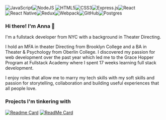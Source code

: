 <img alt="JavaScript" src="https://img.shields.io/badge/javascript-%23323330.svg?style=for-the-badge&logo=javascript&logoColor=%23F7DF1E"/><img alt="NodeJS" src="https://img.shields.io/badge/node.js-%2343853D.svg?style=for-the-badge&logo=node-dot-js&logoColor=white"/>
<img alt="HTML5" src="https://img.shields.io/badge/html5-%23E34F26.svg?style=for-the-badge&logo=html5&logoColor=white"/><img alt="CSS3" src="https://img.shields.io/badge/css3-%231572B6.svg?style=for-the-badge&logo=css3&logoColor=white"/><img alt="Express.js" src="https://img.shields.io/badge/express.js-%23404d59.svg?style=for-the-badge&logo=express&logoColor=%2361DAFB"/><img alt="React" src="https://img.shields.io/badge/react-%2320232a.svg?style=for-the-badge&logo=react&logoColor=%2361DAFB"/><img alt="React Native" src="https://img.shields.io/badge/react_native-%2320232a.svg?style=for-the-badge&logo=react&logoColor=%2361DAFB"/><img alt="Redux" src="https://img.shields.io/badge/redux-%23593d88.svg?style=for-the-badge&logo=redux&logoColor=white"/><img alt="Webpack" src="https://img.shields.io/badge/webpack-%238DD6F9.svg?style=for-the-badge&logo=webpack&logoColor=black" /><img alt="GitHub" src="https://img.shields.io/badge/github-%23121011.svg?style=for-the-badge&logo=github&logoColor=white"/><img alt="Postgres" src ="https://img.shields.io/badge/postgres-%23316192.svg?style=for-the-badge&logo=postgresql&logoColor=white"/>









### Hi there! I'm Anna 👋

I'm a fullstack developer from NYC with a background in Theater Directing.

I hold an MFA in theater Directing from Brooklyn College and a BA in Theater & Psychology from Oberlin College. I discovered my passion for web development over the past year which led me to the Grace Hopper Program at Fullstack Academy where I spent 17 weeks learning full stack development. 

I enjoy roles that allow me to marry my tech skills with my soft skills and passion for storytelling, collaboration and building useful experiences that all people love.


### Projects I'm tinkering with

[![Readme Card](https://github-readme-stats.vercel.app/api/pin/?username=A-Team-aka-charmander-club&repo=stoop)](https://github.com/A-Team-aka-charmander-club/stoop)
[![ReadMe Card](https://github-readme-stats.vercel.app/api/pin/?username=albastrasser&repo=noTantrumToday)](https://no-tantrum-today.herokuapp.com/)



<!--
**albastrasser/albastrasser** is a ✨ _special_ ✨ repository because its `README.md` (this file) appears on your GitHub profile.

Here are some ideas to get you started:

- 🔭 I’m currently working on ...
- 🌱 I’m currently learning ...
- 👯 I’m looking to collaborate on ...
- 🤔 I’m looking for help with ...
- 💬 Ask me about ...
- 📫 How to reach me: ...
- 😄 Pronouns: ...
- ⚡ Fun fact: ...
-->
